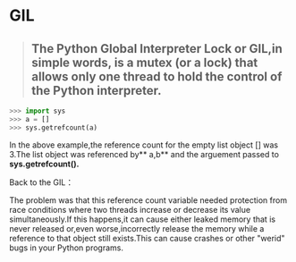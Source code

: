 # GIL

> ## The Python Global Interpreter Lock or GIL,in simple words, is a mutex \(or a lock\) that allows only one thread to hold the control of the Python interpreter.

```py
>>> import sys
>>> a = []
>>> sys.getrefcount(a)
```

In the above example,the reference count for the empty list object \[\] was 3.The list object was referenced by** a,b** and the arguement passed to **sys.getrefcount\(\).**

Back to the GIL：

The problem was that this reference count variable needed protection from race conditions where two threads increase or decrease its value simultaneously.If this happens,it can cause either leaked memory that is never released or,even worse,incorrectly release the memory while a reference to that object still exists.This can cause crashes or other "werid" bugs in your Python programs.







